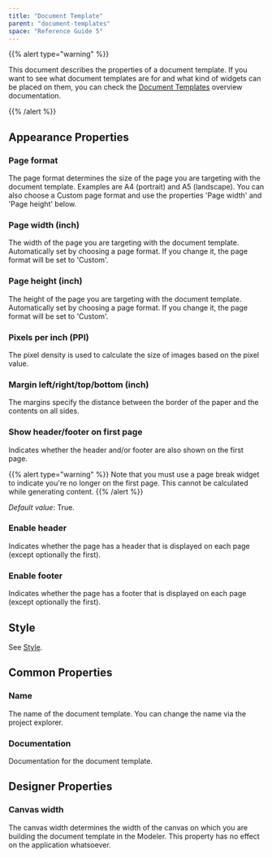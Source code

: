 ```yaml
---
title: "Document Template"
parent: "document-templates"
space: "Reference Guide 5"
---
```



{{% alert type="warning" %}}

This document describes the properties of a document template. If you want to see what document templates are for and what kind of widgets can be placed on them, you can check the [Document Templates](document-templates) overview documentation.

{{% /alert %}}

## Appearance Properties

### Page format

The page format determines the size of the page you are targeting with the document template. Examples are A4 (portrait) and A5 (landscape). You can also choose a Custom page format and use the properties 'Page width' and 'Page height' below.

### Page width (inch)

The width of the page you are targeting with the document template. Automatically set by choosing a page format. If you change it, the page format will be set to 'Custom'.

### Page height (inch)

The height of the page you are targeting with the document template. Automatically set by choosing a page format. If you change it, the page format will be set to 'Custom'.

### Pixels per inch (PPI)

The pixel density is used to calculate the size of images based on the pixel value.

### Margin left/right/top/bottom (inch)

The margins specify the distance between the border of the paper and the contents on all sides.

### Show header/footer on first page

Indicates whether the header and/or footer are also shown on the first page.

{{% alert type="warning" %}}
Note that you must use a page break widget to indicate you're no longer on the first page. This cannot be calculated while generating content.
{{% /alert %}}

_Default value_: True.

### Enable header

Indicates whether the page has a header that is displayed on each page (except optionally the first).

### Enable footer

Indicates whether the page has a footer that is displayed on each page (except optionally the first).

## Style

See [Style](style).

## Common Properties

### Name

The name of the document template. You can change the name via the project explorer.

### Documentation

Documentation for the document template.

## Designer Properties

### Canvas width

The canvas width determines the width of the canvas on which you are building the document template in the Modeler. This property has no effect on the application whatsoever.
